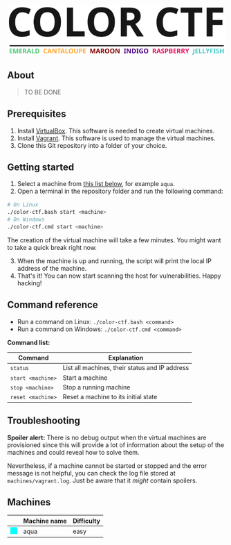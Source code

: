![COLOR CTF](logo/logo.svg)

## About

> TO BE DONE

## Prerequisites

1. Install [VirtualBox](https://www.virtualbox.org/wiki/Downloads). This software is needed to create virtual machines.
2. Install [Vagrant](https://www.vagrantup.com/downloads). This software is used to manage the virtual machines.
3. Clone this Git repository into a folder of your choice.

## Getting started

1. Select a machine from [this list below](#machines), for example `aqua`.
2. Open a terminal in the repository folder and run the following command:
```bash
# On Linux
./color-ctf.bash start <machine>
# On Windows
./color-ctf.cmd start <machine>
```
The creation of the virtual machine will take a few minutes. You might want to take a quick break right now.

3. When the machine is up and running, the script will print the local IP address of the machine.
4. That's it! You can now start scanning the host for vulnerabilities. Happy hacking!

## Command reference
- Run a command on Linux: `./color-ctf.bash <command>`
- Run a command on Windows: `./color-ctf.cmd <command>`

**Command list:**

| Command | Explanation |
| --- | --- |
| `status` | List all machines, their status and IP address |
| `start <machine>` | Start a machine |
| `stop <machine>` | Stop a running machine |
| `reset <machine>` | Reset a machine to its initial state |

## Troubleshooting

**Spoiler alert:** There is no debug output when the virtual machines are provisioned since this will provide a lot of information about the setup of the machines and could reveal how to solve them.

Nevertheless, if a machine cannot be started or stopped and the error message is not helpful, you can check the log file stored at `machines/vagrant.log`. Just be aware that it *might* contain spoilers.

## Machines

| | Machine name | Difficulty |
| --- | --- | --- |
| ![aqua](logo/icons/aqua.png) | aqua | easy |

